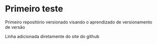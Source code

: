 # Primeiro teste
 Primeiro repositório versionado visando o aprendizado de versionamento de versão
 
 Linha adicionada diretamente do site do github
